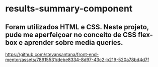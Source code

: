 # results-summary-component
## Foram utilizados HTML e CSS. Neste projeto, pude me aperfeiçoar no conceito de CSS flex-box e aprender sobre media queries.

https://github.com/stevansantana/front-end-mentor/assets/78915531/debe8334-8d97-43c2-b219-520a78bd4d7f

